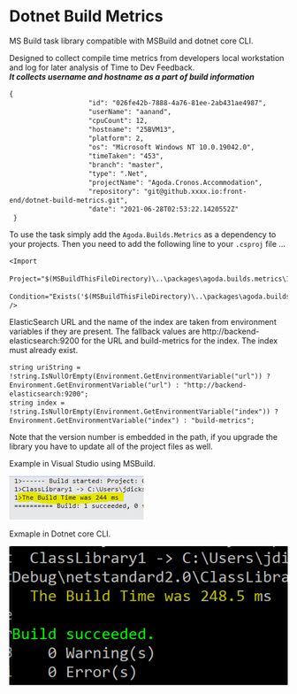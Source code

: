 # Dotnet Build Metrics

MS Build task library compatible with MSBuild and dotnet core CLI.

Designed to collect compile time metrics from developers local workstation and log for later analysis of Time to Dev Feedback.  
**_It collects username and hostname as a part of build information_**
```
{
                    "id": "026fe42b-7888-4a76-81ee-2ab431ae4987",
                    "userName": "aanand",
                    "cpuCount": 12,
                    "hostname": "25BVM13",
                    "platform": 2,
                    "os": "Microsoft Windows NT 10.0.19042.0",
                    "timeTaken": "453",
                    "branch": "master",
                    "type": ".Net",
                    "projectName": "Agoda.Cronos.Accommodation",
                    "repository": "git@github.xxxx.io:front-end/dotnet-build-metrics.git",
                    "date": "2021-06-28T02:53:22.1420552Z"
 }
```
To use the task simply add the `Agoda.Builds.Metrics` as a dependency to your projects. Then you need to add the following line to your `.csproj` file ...

```
<Import 
  Project="$(MSBuildThisFileDirectory)\..\packages\agoda.builds.metrics\1.0.6\build\Agoda.Builds.Metrics.targets" 
  Condition="Exists('$(MSBuildThisFileDirectory)\..\packages\agoda.builds.metrics\1.0.6\build\Agoda.Builds.Metrics.targets')"
/>
```
ElasticSearch URL and the name of the index are taken from environment variables if they are present. The fallback values are http://backend-elasticsearch:9200 for the URL and build-metrics for the index. The index must already exist.
```
string uriString = !string.IsNullOrEmpty(Environment.GetEnvironmentVariable("url")) ? Environment.GetEnvironmentVariable("url") : "http://backend-elasticsearch:9200";
string index = !string.IsNullOrEmpty(Environment.GetEnvironmentVariable("index")) ? Environment.GetEnvironmentVariable("index") : "build-metrics";
 ```
Note that the version number is embedded in the path, if you upgrade the library you have to update all of the project files as well.



Example in Visual Studio using MSBuild.

![](doc/img/VSBuildOutput.PNG)

Exmaple in Dotnet core CLI.

![](doc/img/DotnetCLIBuildTimeOutput.PNG)

